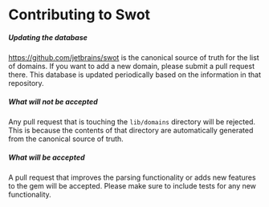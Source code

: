# Contributing to Swot

##### Updating the database

https://github.com/jetbrains/swot is the canonical source of truth for the list of domains.
If you want to add a new domain, please submit a pull request there. This database is updated
periodically based on the information in that repository.

##### What will not be accepted

Any pull request that is touching the `lib/domains` directory will be
rejected. This is because the contents of that directory are automatically generated
from the canonical source of truth.

##### What will be accepted

A pull request that improves the parsing functionality or adds new features to the
gem will be accepted. Please make sure to include tests for any new functionality.
